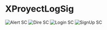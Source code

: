 # XProyectLogSig
 ![Alert SC](https://github.com/VladimirMatos/XProyectLogSig/blob/master/Alert.png)
![Dire SC](https://github.com/VladimirMatos/XProyectLogSig/blob/master/Dire.png)
![Login SC](https://github.com/VladimirMatos/XProyectLogSig/blob/master/Login.png)
![SignUp SC](https://github.com/VladimirMatos/XProyectLogSig/blob/master/SignUp.png)
